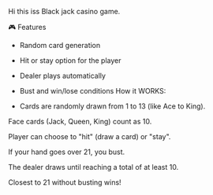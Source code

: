 Hi this iss Black jack casino game.
 
 🎮 Features
- Random card generation
- Hit or stay option for the player
- Dealer plays automatically
- Bust and win/lose conditions
How it WORKS:

- Cards are randomly drawn from 1 to 13 (like Ace to King).

Face cards (Jack, Queen, King) count as 10.

Player can choose to "hit" (draw a card) or "stay".

If your hand goes over 21, you bust.

The dealer draws until reaching a total of at least 10.

Closest to 21 without busting wins!
